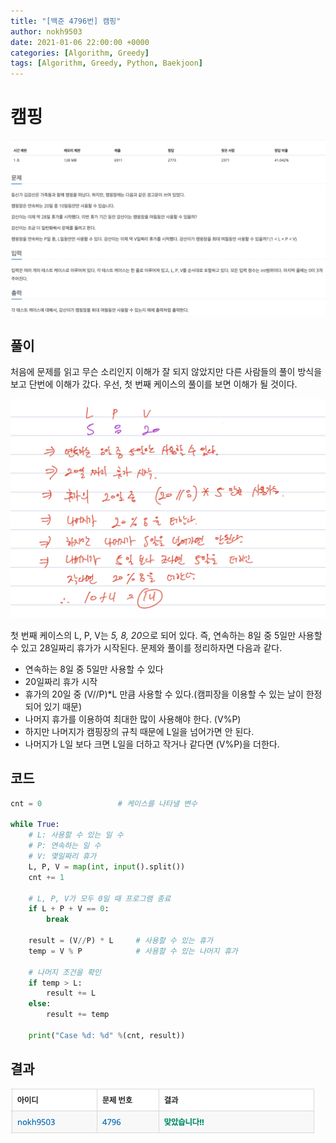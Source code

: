 ```yaml
---
title: "[백준 4796번] 캠핑"
author: nokh9503
date: 2021-01-06 22:00:00 +0000
categories: [Algorithm, Greedy]
tags: [Algorithm, Greedy, Python, Baekjoon]
---
```


# 캠핑

![backjoon_greedy(4796)](/assets/img/algorithm/backjoon/greedy/backjoon_greedy(4796).png)

## 풀이

처음에 문제를 읽고 무슨 소리인지 이해가 잘 되지 않았지만 다른 사람들의 풀이 방식을 보고 단번에 이해가 갔다. 우선, 첫 번째 케이스의 풀이를 보면 이해가 될 것이다.

![backjoon_greedy(4796)_sol](/assets/img/algorithm/backjoon/greedy/backjoon_greedy(4796)_sol.png)

첫 번째 케이스의 L, P, V는 *5, 8, 20*으로 되어 있다. 즉, 연속하는 8일 중 5일만 사용할 수 있고 28일짜리 휴가가 시작된다. 문제와 풀이를 정리하자면 다음과 같다.

- 연속하는 8일 중 5일만 사용할 수 있다
- 20일짜리 휴가 시작
- 휴가의 20일 중 (V//P)*L 만큼 사용할 수 있다.(캠피장을 이용할 수 있는 날이 한정되어 있기 때문)
- 나머지 휴가를 이용하여 최대한 많이 사용해야 한다. (V%P)
- 하지만 나머지가 캠핑장의 규칙 때문에 L일을 넘어가면 안 된다.
- 나머지가 L일 보다 크면 L일을 더하고 작거나 같다면 (V%P)을 더한다.

## 코드

```python
cnt = 0                 # 케이스를 나타낼 변수

while True:
    # L: 사용할 수 있는 일 수
    # P: 연속하는 일 수
    # V: 몇일짜리 휴가
    L, P, V = map(int, input().split())
    cnt += 1
    
    # L, P, V가 모두 0일 때 프로그램 종료
    if L + P + V == 0:
        break

    result = (V//P) * L     # 사용할 수 있는 휴가
    temp = V % P            # 사용할 수 있는 나머지 휴가

    # 나머지 조건을 확인
    if temp > L:
        result += L
    else:
        result += temp

    print("Case %d: %d" %(cnt, result))
```

## 결과

![backjoon_greedy(4796)_res](/assets/img/algorithm/backjoon/greedy/backjoon_greedy(4796)_res.png)